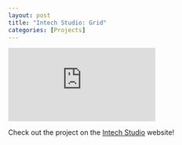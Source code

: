 ```yaml
---
layout: post
title: "Intech Studio: Grid"
categories: [Projects]
---
```

![Photo of the Intech Grid](https://intech.studio/res/image.php?fname=kXtthX.jpg)

Check out the project on the [Intech Studio](https://intech.studio/p/?&page=Grid) website!
